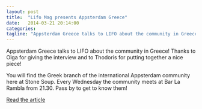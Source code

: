 ```yaml
---
layout: post
title:  "Lifo Mag presents Appsterdam Greece"
date:   2014-03-21 20:14:00
categories: 
tagline: "Appsterdam Greece talks to LIFO about the community in Greece!"
---
```


Appsterdam Greece talks to LIFO about the community in Greece! Thanks to Olga for giving the interview and to Thodoris for putting together a nice piece! 

You will find the Greek branch of the international Appsterdam community here at Stone Soup. Every Wednesday the community meets at Bar La Rambla from  21.30.  Pass by to get to know them!

<a href="http://www.lifo.gr/team/gnomes/47062" target="_blank">Read the article</a>
